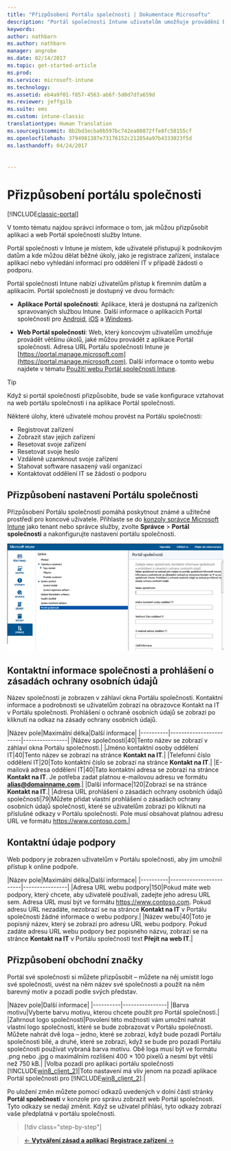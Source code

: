 ```yaml
---
title: "Přizpůsobení Portálu společnosti | Dokumentace Microsoftu"
description: "Portál společnosti Intune uživatelům umožňuje provádění běžných úkolů, jako je registrace zařízení, instalace aplikací a vyhledávání informací o oddělení IT."
keywords: 
author: nathbarn
ms.author: nathbarn
manager: angrobe
ms.date: 02/14/2017
ms.topic: get-started-article
ms.prod: 
ms.service: microsoft-intune
ms.technology: 
ms.assetid: eb4a9f01-f857-4563-ab6f-5d0d7dfa659d
ms.reviewer: jeffgilb
ms.suite: ems
ms.custom: intune-classic
translationtype: Human Translation
ms.sourcegitcommit: 8b2bd3ecba0b597bc742ea08872ffe8fc58155cf
ms.openlocfilehash: 3794981387e73176152c212854a97b4333023f5d
ms.lasthandoff: 04/24/2017


---
```


# <a name="customize-the-company-portal"></a>Přizpůsobení portálu společnosti

[!INCLUDE[classic-portal](../includes/classic-portal.md)]

V tomto tématu najdou správci informace o tom, jak můžou přizpůsobit aplikaci a web Portál společnosti služby Intune.

Portál společnosti v Intune je místem, kde uživatelé přistupují k podnikovým datům a kde můžou dělat běžné úkoly, jako je registrace zařízení, instalace aplikací nebo vyhledání informací pro oddělení IT v případě žádosti o podporu.

Portál společnosti Intune nabízí uživatelům přístup k firemním datům a aplikacím. Portál společnosti je dostupný ve dvou formách:

-   **Aplikace Portál společnosti**: Aplikace, která je dostupná na zařízeních spravovaných službou Intune. Další informace o aplikacích Portál společnosti pro [Android](/Intune/EndUser/using-your-android-device-with-intune), [iOS](/Intune/EndUser/using-your-iOS-or-macOS-device-with-intune) a [Windows](/Intune/EndUser/using-your-windows-device-with-intune).


- **Web Portál společnosti**: Web, který koncovým uživatelům umožňuje provádět většinu úkolů, jaké můžou provádět z aplikace Portál společnosti. Adresa URL Portálu společnosti Intune je [https://portal.manage.microsoft.com](https://portal.manage.microsoft.com). Další informace o tomto webu najdete v tématu [Použití webu Portál společnosti Intune](/Intune/EndUser/using-the-intune-company-portal-website).

> [!TIP]
> Když si portál společnosti přizpůsobíte, bude se vaše konfigurace vztahovat na web portálu společnosti i na aplikace Portál společnosti.

Některé úlohy, které uživatelé mohou provést na Portálu společnosti:

-   Registrovat zařízení
-   Zobrazit stav jejich zařízení
-   Resetovat svoje zařízení
-   Resetovat svoje heslo
-   Vzdáleně uzamknout svoje zařízení
-   Stahovat software nasazený vaší organizací
-   Kontaktovat oddělení IT se žádostí o podporu

## <a name="customize-company-portal-settings"></a>Přizpůsobení nastavení Portálu společnosti
Přizpůsobení Portálu společnosti pomáhá poskytnout známé a užitečné prostředí pro koncové uživatele. Přihlaste se do [konzoly správce Microsoft Intune](https://manage.microsoft.com) jako tenant nebo správce služby, zvolte **Správce** &gt; **Portál společnosti** a nakonfigurujte nastavení portálu společnosti.

![admin-console-admin-workspace-comp-portal-settings](./media/companyportal.png)

## <a name="company-contact-information-and-privacy-statement"></a>Kontaktní informace společnosti a prohlášení o zásadách ochrany osobních údajů
Název společnosti je zobrazen v záhlaví okna Portálu společnosti. Kontaktní informace a podrobnosti se uživatelům zobrazí na obrazovce Kontakt na IT v Portálu společnosti. Prohlášení o ochraně osobních údajů se zobrazí po kliknutí na odkaz na zásady ochrany osobních údajů.

|Název pole|Maximální délka|Další informace|
    |----------|------------------------|----------------|
    |Název společnosti|40|Tento název se zobrazí v záhlaví okna Portálu společnosti.|
    |Jméno kontaktní osoby oddělení IT|40|Tento název se zobrazí na stránce **Kontakt na IT**.|
    |Telefonní číslo oddělení IT|20|Toto kontaktní číslo se zobrazí na stránce **Kontakt na IT**.|
    |E-mailová adresa oddělení IT|40|Tato kontaktní adresa se zobrazí na stránce **Kontakt na IT**. Je potřeba zadat platnou e-mailovou adresu ve formátu **alias@domainname.com**.|
    |Další informace|120|Zobrazí se na stránce **Kontakt na IT**.|
    |Adresa URL prohlášení o zásadách ochrany osobních údajů společnosti|79|Můžete přidat vlastní prohlášení o zásadách ochrany osobních údajů společnosti, které se uživatelům zobrazí po kliknutí na příslušné odkazy v Portálu společnosti. Pole musí obsahovat platnou adresu URL ve formátu https://www.contoso.com.|

## <a name="support-contacts"></a>Kontaktní údaje podpory
Web podpory je zobrazen uživatelům v Portálu společnosti, aby jim umožnil přístup k online podpoře.

|Název pole|Maximální délka|Další informace|
    |----------|------------------------|----------------|
    |Adresa URL webu podpory|150|Pokud máte web podpory, který chcete, aby uživatelé používali, zadejte jeho adresu URL sem. Adresa URL musí být ve formátu https://www.contoso.com. Pokud adresu URL nezadáte, nezobrazí se na stránce **Kontakt na IT** v Portálu společnosti žádné informace o webu podpory.|
    |Název webu|40|Toto je popisný název, který se zobrazí pro adresu URL webu podpory. Pokud zadáte adresu URL webu podpory bez popisného názvu, zobrazí se na stránce **Kontakt na IT** v Portálu společnosti text **Přejít na web IT**.|

## <a name="company-branding-customization"></a>Přizpůsobení obchodní značky
Portál své společnosti si můžete přizpůsobit – můžete na něj umístit logo své společnosti, uvést na něm název své společnosti a použít na něm barevný motiv a pozadí podle svých představ.

|Název pole|Další informace|
    |----------|----------------|
    |Barva motivu|Vyberte barvu motivu, kterou chcete použít pro Portál společnosti.|
    |Zahrnout logo společnosti|Povolení této možnosti vám umožní nahrát vlastní logo společnosti, které se bude zobrazovat v Portálu společnosti. Můžete nahrát dvě loga – jedno, které se zobrazí, když bude pozadí Portálu společnosti bílé, a druhé, které se zobrazí, když se bude pro pozadí Portálu společnosti používat vybraná barva motivu. Obě loga musí být ve formátu .png nebo .jpg o maximálním rozlišení 400 × 100 pixelů a nesmí být větší než 750 kB.|
    |Volba pozadí pro aplikaci portálu společnosti [!INCLUDE[win8_client_2](../includes/win8_client_2_md.md)]|Toto nastavení má vliv jenom na pozadí aplikace Portál společnosti pro [!INCLUDE[win8_client_2](../includes/win8_client_2_md.md)].|


Po uložení změn můžete pomocí odkazů uvedených v dolní části stránky **Portál společnosti** v konzole pro správu zobrazit web Portál společnosti. Tyto odkazy se nedají změnit. Když se uživatel přihlásí, tyto odkazy zobrazí vaše předplatná v portálu společnosti.

>[!div class="step-by-step"]

>[&larr; **Vytváření zásad a aplikací**](.\start-with-a-paid-subscription-to-microsoft-intune-step-6.md)       [**Registrace zařízení** &rarr;](.\start-with-a-paid-subscription-to-microsoft-intune-step-8.md)  

